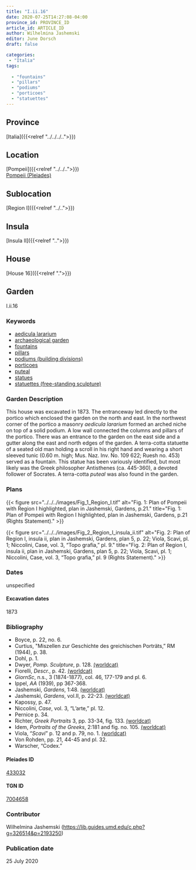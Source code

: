 ```yaml
---
title: "I.ii.16"
date: 2020-07-25T14:27:08-04:00
province_id: PROVINCE_ID
article_id: ARTICLE_ID
author: Wilhelmina Jashemski
editor: June Dorsch
draft: false

categories:
 - "Italia"
tags:
  
  - "fountains"
  - "pillars"
  - "podiums"
  - "porticoes"
  - "statuettes"
---
```


## Province

[Italia]({{<relref "../../../..">}})

<!--### Province Description-->

<!-- DESCRIPTION -->


## Location

[Pompeii]({{<relref "../../..">}}) \
[Pompeii (Pleiades)](https://pleiades.stoa.org/places/433032)

<!--### Location Description-->

<!-- LEAVE THIS BLANK FOR NOW -->

## Sublocation

[Region I]({{<relref "../..">}})

<!--### Sublocation Description-->

<!-- DESCRIPTION -->

## Insula

[Insula II]({{<relref "..">}})

## House

[House 16]({{<relref ".">}})

## Garden

I.ii.16

### Keywords

- [aedicula lararium](#)
- [archaeological garden](#)
- [fountains](http://vocab.getty.edu/page/aat/300006179)
- [pillars](http://vocab.getty.edu/page/aat/300264605)
- [podiums (building divisions)](http://vocab.getty.edu/page/aat/300000976)
- [porticoes](http://vocab.getty.edu/page/aat/300004145)
- [puteal](#)
- [statues](http://vocab.getty.edu/page/aat/300047600)
- [statuettes (free-standing sculpture)](http://vocab.getty.edu/page/aat/300312262)

### Garden Description

This house was excavated in 1873. The entranceway led directly to the portico which enclosed the garden on the north and east. In the northwest corner of the portico a masonry *aedicula lararium* formed an arched niche on top of a solid podium. A low wall connected the columns and pillars of the portico. There was an entrance to the garden on the east side and a gutter along the east and north edges of the garden. A terra-cotta statuette of a seated old man holding a scroll in his right hand and wearing a short sleeved tunic (0.60 m. high; Mus. Naz. Inv. No. 109 622; Ruesh no. 453) served as a fountain. This statue has been variously identified, but most likely was the Greek philosopher Antisthenes (ca. 445-360), a devoted follower of Socrates. A terra-cotta *puteal* was also found in the garden.

<!--### Maps-->

<!--
OLD WAY (DO NOT USE)
![alt_text](../../images/image_name.ext)
*CAPTION*

NEW WAY ↓↓↓↓
{{< figure src="../../images/image_name.ext" alt="ALT_TEXT" title="CAPTION" >}}
-->

### Plans

{{< figure src="../../../images/Fig_1_Region_I.tif" alt="Fig. 1: Plan of Pompeii with Region I highlighted, plan in Jashemski, Gardens, p.21." title="Fig. 1: Plan of Pompeii with Region I highlighted, plan in Jashemski, Gardens, p.21 (Rights Statement)." >}}

{{< figure src="../../../images/Fig_2_Region_I_insula_ii.tif" alt="Fig. 2: Plan of Region I, insula ii, plan in Jashemski, Gardens, plan 5, p. 22; Viola, Scavi, pl. 1; Niccolini, Case, vol. 3, “Topo grafia,” pl. 9." title="Fig. 2: Plan of Region I, insula ii, plan in Jashemski, Gardens, plan 5, p. 22; Viola, Scavi, pl. 1; Niccolini, Case, vol. 3, “Topo grafia,” pl. 9 (Rights Statement)." >}}

<!--### Images-->


### Dates

unspecified

#### Excavation dates

1873

### Bibliography

* Boyce, p. 22, no. 6.
* Curtius, "Miszellen zur Geschichte des greichischen Porträts,” RM (1944), p. 38.
* Dohl, p. 1.
* Dwyer, *Pomp. Sculpture*, p. 128. [(worldcat)](http://www.worldcat.org/oclc/905743252)
* Fiorelli, *Descr.*, p. 42. [(worldcat)](http://www.worldcat.org/oclc/908272023)
* *GiornSc*, n.s., 3 (1874-1877), col. 46, 177-179 and pl. 6.
* Ippel, *AA* (1939), pp 367-368.
* Jashemski, *Gardens*, 1:48. [(worldcat)](http://www.worldcat.org/oclc/884024123)
* Jashemski, *Gardens*, vol.II, p. 22-23. [(worldcat)](http://www.worldcat.org/oclc/921816405)
* Kapossy, p. 47.
* Niccolini, *Case*, vol. 3, “L’arte,” pl. 12.
* Pernice p. 34.
* Richter, *Greek Portraits* 3, pp. 33-34, fig. 133. [(worldcat)](http://www.worldcat.org/oclc/314864505)
* Idem, *Portraits of the Greeks*, 2:181 and fig. no. 105. [(worldcat)](http://www.worldcat.org/oclc/635578262)
* Viola, “*Scavi*” p. 12 and p. 79, no. 1. [(worldcat)](http://www.worldcat.org/oclc/715087975)
* Von Rohden, pp. 21, 44-45 and pl. 32.
* Warscher, “Codex.”

<!--#### Periodo ID-->

<!-- [PERIODO_ID](https://pleiades.stoa.org/places/PLEIADES_ID) -->

#### Pleiades ID

[433032](https://pleiades.stoa.org/places/433032)

#### TGN ID

[7004658](http://vocab.getty.edu/page/tgn/7004658)

### Contributor

Wilhelmina Jashemski (https://lib.guides.umd.edu/c.php?g=326514&p=2193250)

### Publication date

25 July 2020

<!--### Related articles-->

<!-- Links to other related articles. Leave blank for now -->
